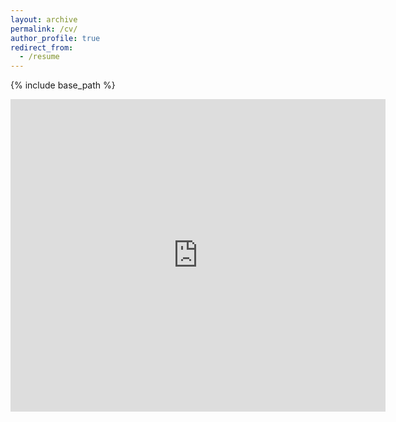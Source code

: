 ```yaml
---
layout: archive
permalink: /cv/
author_profile: true
redirect_from:
  - /resume
---
```


{% include base_path %}


<embed src="https://bensdm.github.io/files/cv_anglais.pdf" type="application/pdf" width="600px" height="500px" />
